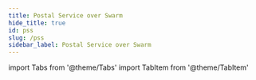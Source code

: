 ```yaml
---
title: Postal Service over Swarm
hide_title: true
id: pss
slug: /pss
sidebar_label: Postal Service over Swarm
---
```


import Tabs from '@theme/Tabs'
import TabItem from '@theme/TabItem'
